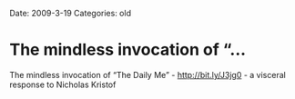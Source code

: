 Date: 2009-3-19
Categories: old

# The mindless invocation of “...

The mindless invocation of “The Daily Me” - <a href="http://bit.ly/J3jg0" rel="nofollow">http://bit.ly/J3jg0</a> - a visceral response to Nicholas Kristof
